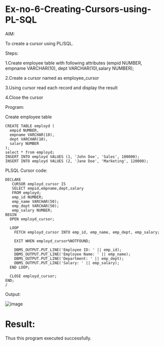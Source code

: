 # Ex-no-6-Creating-Cursors-using-PL-SQL

 AIM:
 
To create a cursor using PL/SQL.

Steps:

1.Create employee table with following attributes (empid NUMBER, empname VARCHAR(10), dept VARCHAR(10),salary NUMBER);

2.Create a cursor named as employee_cursor

3.Using cursor read each record and display the result

4.Close the cursor

 Program:
 
Create employee table
```
CREATE TABLE employd (
  empid NUMBER,
  empname VARCHAR(10),
  dept VARCHAR(10),
  salary NUMBER
);
select * from employd;
INSERT INTO employd VALUES (1, 'John Doe', 'Sales', 100000);
INSERT INTO employd VALUES (2, 'Jane Doe', 'Marketing', 120000);
```
PLSQL Cursor code:
```
DECLARE
   CURSOR employd_cursor IS
   SELECT empid,empname,dept,salary
   FROM employd;
   emp_id NUMBER;
   emp_name VARCHAR(50);
   emp_dept VARCHAR(50);
   emp_salary NUMBER;
BEGIN
  OPEN employd_cursor;

  LOOP
    FETCH employd_cursor INTO emp_id, emp_name, emp_dept, emp_salary;

    EXIT WHEN employd_cursor%NOTFOUND;

    DBMS_OUTPUT.PUT_LINE('Employee ID: ' || emp_id);
    DBMS_OUTPUT.PUT_LINE('Employee Name: ' || emp_name);
    DBMS_OUTPUT.PUT_LINE('Department: ' || emp_dept);
    DBMS_OUTPUT.PUT_LINE('Salary: ' || emp_salary);
  END LOOP;

  CLOSE employd_cursor;
END;
/
```
Output:

![image](https://github.com/NivethaKumar30/Ex-no-6-Creating-Cursors-using-PL-SQL/assets/119559844/6dc75acf-deb4-49f6-8ecd-34121cca51f0)

# Result:

Thus this program executed successfully.
